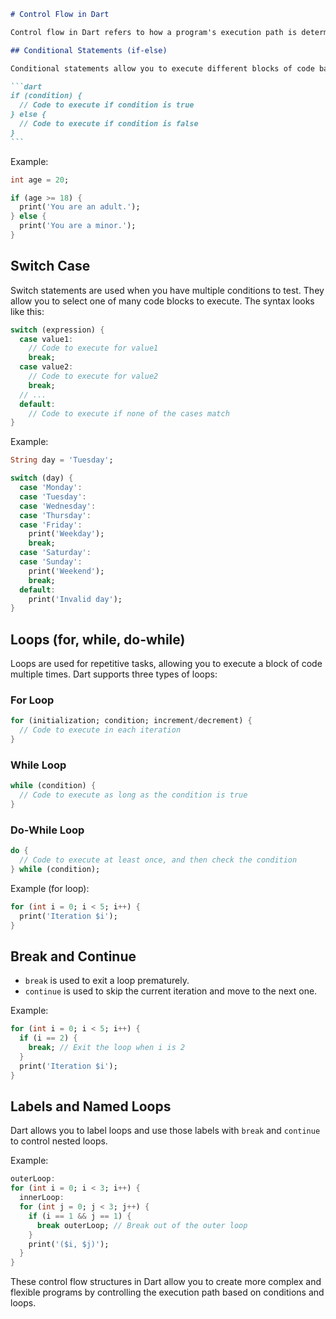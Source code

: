 ````markdown
# Control Flow in Dart

Control flow in Dart refers to how a program's execution path is determined based on conditions and loops. Dart provides various control flow structures to control the flow of your code.

## Conditional Statements (if-else)

Conditional statements allow you to execute different blocks of code based on whether a condition is true or false. Here's the basic syntax:

```dart
if (condition) {
  // Code to execute if condition is true
} else {
  // Code to execute if condition is false
}
```
````

Example:

```dart
int age = 20;

if (age >= 18) {
  print('You are an adult.');
} else {
  print('You are a minor.');
}
```

## Switch Case

Switch statements are used when you have multiple conditions to test. They allow you to select one of many code blocks to execute. The syntax looks like this:

```dart
switch (expression) {
  case value1:
    // Code to execute for value1
    break;
  case value2:
    // Code to execute for value2
    break;
  // ...
  default:
    // Code to execute if none of the cases match
}
```

Example:

```dart
String day = 'Tuesday';

switch (day) {
  case 'Monday':
  case 'Tuesday':
  case 'Wednesday':
  case 'Thursday':
  case 'Friday':
    print('Weekday');
    break;
  case 'Saturday':
  case 'Sunday':
    print('Weekend');
    break;
  default:
    print('Invalid day');
}
```

## Loops (for, while, do-while)

Loops are used for repetitive tasks, allowing you to execute a block of code multiple times. Dart supports three types of loops:

### For Loop

```dart
for (initialization; condition; increment/decrement) {
  // Code to execute in each iteration
}
```

### While Loop

```dart
while (condition) {
  // Code to execute as long as the condition is true
}
```

### Do-While Loop

```dart
do {
  // Code to execute at least once, and then check the condition
} while (condition);
```

Example (for loop):

```dart
for (int i = 0; i < 5; i++) {
  print('Iteration $i');
}
```

## Break and Continue

- `break` is used to exit a loop prematurely.
- `continue` is used to skip the current iteration and move to the next one.

Example:

```dart
for (int i = 0; i < 5; i++) {
  if (i == 2) {
    break; // Exit the loop when i is 2
  }
  print('Iteration $i');
}
```

## Labels and Named Loops

Dart allows you to label loops and use those labels with `break` and `continue` to control nested loops.

Example:

```dart
outerLoop:
for (int i = 0; i < 3; i++) {
  innerLoop:
  for (int j = 0; j < 3; j++) {
    if (i == 1 && j == 1) {
      break outerLoop; // Break out of the outer loop
    }
    print('($i, $j)');
  }
}
```

These control flow structures in Dart allow you to create more complex and flexible programs by controlling the execution path based on conditions and loops.

```

```
